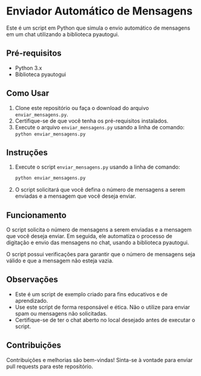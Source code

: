 # Enviador Automático de Mensagens

Este é um script em Python que simula o envio automático de mensagens em um chat utilizando a biblioteca pyautogui.

## Pré-requisitos

- Python 3.x
- Biblioteca pyautogui

## Como Usar

1. Clone este repositório ou faça o download do arquivo `enviar_mensagens.py`.
2. Certifique-se de que você tenha os pré-requisitos instalados.
3. Execute o arquivo `enviar_mensagens.py` usando a linha de comando: `python enviar_mensagens.py`


## Instruções

1. Execute o script `enviar_mensagens.py` usando a linha de comando:

    ```sh
    python enviar_mensagens.py
    ```

2. O script solicitará que você defina o número de mensagens a serem enviadas e a mensagem que você deseja enviar.

## Funcionamento

O script solicita o número de mensagens a serem enviadas e a mensagem que você deseja enviar. Em seguida, ele automatiza o processo de digitação e envio das mensagens no chat, usando a biblioteca pyautogui.

O script possui verificações para garantir que o número de mensagens seja válido e que a mensagem não esteja vazia.

## Observações

- Este é um script de exemplo criado para fins educativos e de aprendizado.
- Use este script de forma responsável e ética. Não o utilize para enviar spam ou mensagens não solicitadas.
- Certifique-se de ter o chat aberto no local desejado antes de executar o script.

## Contribuições

Contribuições e melhorias são bem-vindas! Sinta-se à vontade para enviar pull requests para este repositório.
